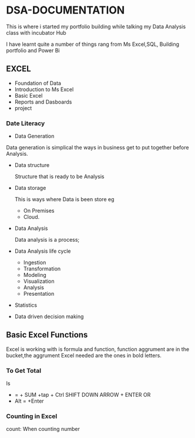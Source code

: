 # DSA-DOCUMENTATION

This is where i started my portfolio building while talking my Data Analysis class with incubator Hub

I have learnt quite a number of things rang from Ms Excel,SQL, Building portfolio and Power Bi

## EXCEL
- Foundation of Data
- Introduction to Ms Excel 
- Basic Excel
- Reports and Dasboards
- project

### Date Literacy 

- Data Generation

 Data generation is simplical the ways in business get to put together before Analysis.
- Data structure

  Structure that is ready to be Analysis
- Data storage

  This is ways where Data is been store eg
  - On Premises
  - Cloud.
- Data Analysis

   Data analysis is a process;
- Data Analysis life cycle
  -  Ingestion
  -  Transformation
  -  Modeling
  -  Visualization
  -   Analysis
  -  Presentation
- Statistics
-  Data driven decision making
  
  ## Basic Excel Functions

  Excel is working with is formula and function, function aggrument are in the bucket,the aggrument Excel needed are the ones in bold letters.
  ### To Get Total

 Is
 - = + SUM +tap + Ctrl SHIFT DOWN ARROW + ENTER  OR
 - Alt = +Enter

### Counting in Excel

count: When counting number
  

